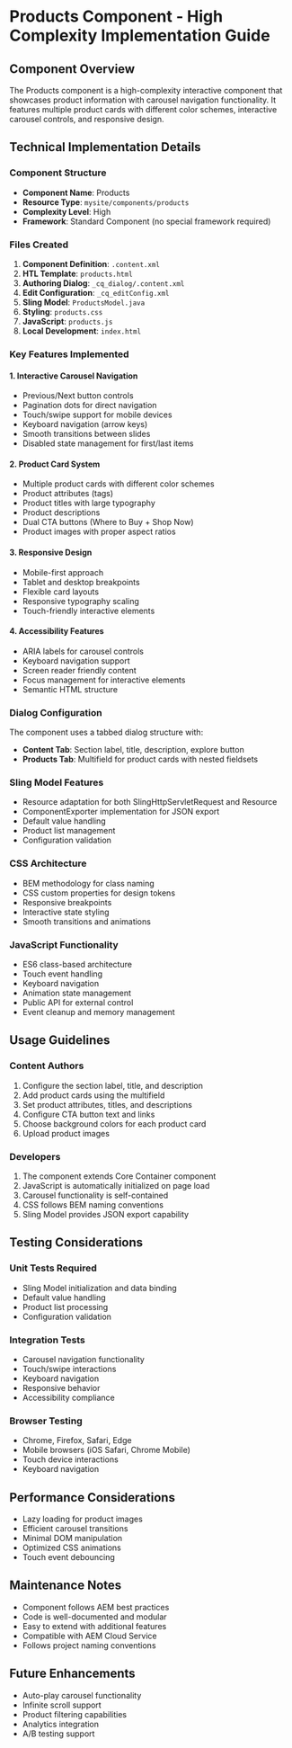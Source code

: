 # Products Component - High Complexity Implementation Guide

## Component Overview
The Products component is a high-complexity interactive component that showcases product information with carousel navigation functionality. It features multiple product cards with different color schemes, interactive carousel controls, and responsive design.

## Technical Implementation Details

### Component Structure
- **Component Name**: Products
- **Resource Type**: `mysite/components/products`
- **Complexity Level**: High
- **Framework**: Standard Component (no special framework required)

### Files Created
1. **Component Definition**: `.content.xml`
2. **HTL Template**: `products.html`
3. **Authoring Dialog**: `_cq_dialog/.content.xml`
4. **Edit Configuration**: `_cq_editConfig.xml`
5. **Sling Model**: `ProductsModel.java`
6. **Styling**: `products.css`
7. **JavaScript**: `products.js`
8. **Local Development**: `index.html`

### Key Features Implemented

#### 1. Interactive Carousel Navigation
- Previous/Next button controls
- Pagination dots for direct navigation
- Touch/swipe support for mobile devices
- Keyboard navigation (arrow keys)
- Smooth transitions between slides
- Disabled state management for first/last items

#### 2. Product Card System
- Multiple product cards with different color schemes
- Product attributes (tags)
- Product titles with large typography
- Product descriptions
- Dual CTA buttons (Where to Buy + Shop Now)
- Product images with proper aspect ratios

#### 3. Responsive Design
- Mobile-first approach
- Tablet and desktop breakpoints
- Flexible card layouts
- Responsive typography scaling
- Touch-friendly interactive elements

#### 4. Accessibility Features
- ARIA labels for carousel controls
- Keyboard navigation support
- Screen reader friendly content
- Focus management for interactive elements
- Semantic HTML structure

### Dialog Configuration
The component uses a tabbed dialog structure with:
- **Content Tab**: Section label, title, description, explore button
- **Products Tab**: Multifield for product cards with nested fieldsets

### Sling Model Features
- Resource adaptation for both SlingHttpServletRequest and Resource
- ComponentExporter implementation for JSON export
- Default value handling
- Product list management
- Configuration validation

### CSS Architecture
- BEM methodology for class naming
- CSS custom properties for design tokens
- Responsive breakpoints
- Interactive state styling
- Smooth transitions and animations

### JavaScript Functionality
- ES6 class-based architecture
- Touch event handling
- Keyboard navigation
- Animation state management
- Public API for external control
- Event cleanup and memory management

## Usage Guidelines

### Content Authors
1. Configure the section label, title, and description
2. Add product cards using the multifield
3. Set product attributes, titles, and descriptions
4. Configure CTA button text and links
5. Choose background colors for each product card
6. Upload product images

### Developers
1. The component extends Core Container component
2. JavaScript is automatically initialized on page load
3. Carousel functionality is self-contained
4. CSS follows BEM naming conventions
5. Sling Model provides JSON export capability

## Testing Considerations

### Unit Tests Required
- Sling Model initialization and data binding
- Default value handling
- Product list processing
- Configuration validation

### Integration Tests
- Carousel navigation functionality
- Touch/swipe interactions
- Keyboard navigation
- Responsive behavior
- Accessibility compliance

### Browser Testing
- Chrome, Firefox, Safari, Edge
- Mobile browsers (iOS Safari, Chrome Mobile)
- Touch device interactions
- Keyboard navigation

## Performance Considerations
- Lazy loading for product images
- Efficient carousel transitions
- Minimal DOM manipulation
- Optimized CSS animations
- Touch event debouncing

## Maintenance Notes
- Component follows AEM best practices
- Code is well-documented and modular
- Easy to extend with additional features
- Compatible with AEM Cloud Service
- Follows project naming conventions

## Future Enhancements
- Auto-play carousel functionality
- Infinite scroll support
- Product filtering capabilities
- Analytics integration
- A/B testing support
